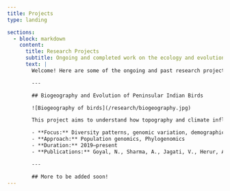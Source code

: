 ```yaml
---
title: Projects
type: landing

sections:
  - block: markdown
    content:
      title: Research Projects
      subtitle: Ongoing and completed work on the ecology and evolution of Indian birds
      text: |
        Welcome! Here are some of the ongoing and past research projects I've worked on:

        ---

        ## Biogeography and Evolution of Peninsular Indian Birds

        ![Biogeography of birds](/research/biogeography.jpg)

        This project aims to understand how topography and climate influence diversity and genomic variation in peninsular Indian birds. Combining distributional range maps of resident breeding forest birds, and [latest](https://doi.org/10.1073/pnas.2409658122) phylogenetic tree for birds of the world, the study quantifies the patterns in species richness, phylogenetic diversity, and endemism and uses spatial autoregressive models to understand the relative importance of historic and contemporary climate, and topography.

        - **Focus:** Diversity patterns, genomic variation, demographic history  
        - **Approach:** Population genomics, Phylogenomics  
        - **Duration:** 2019–present
        - **Publications:** Goyal, N., Sharma, A., Jagati, V., Herur, A., Arunima, J., Gopal, A., Joshi, J., and Robin, V.V. 2025. Spatial patterns of diversity in forest birds of peninsular India. [[Link](https://www.biorxiv.org/content/10.1101/2025.04.28.650994v1)] 

        ---

        ## More to be added soon!
---
```

